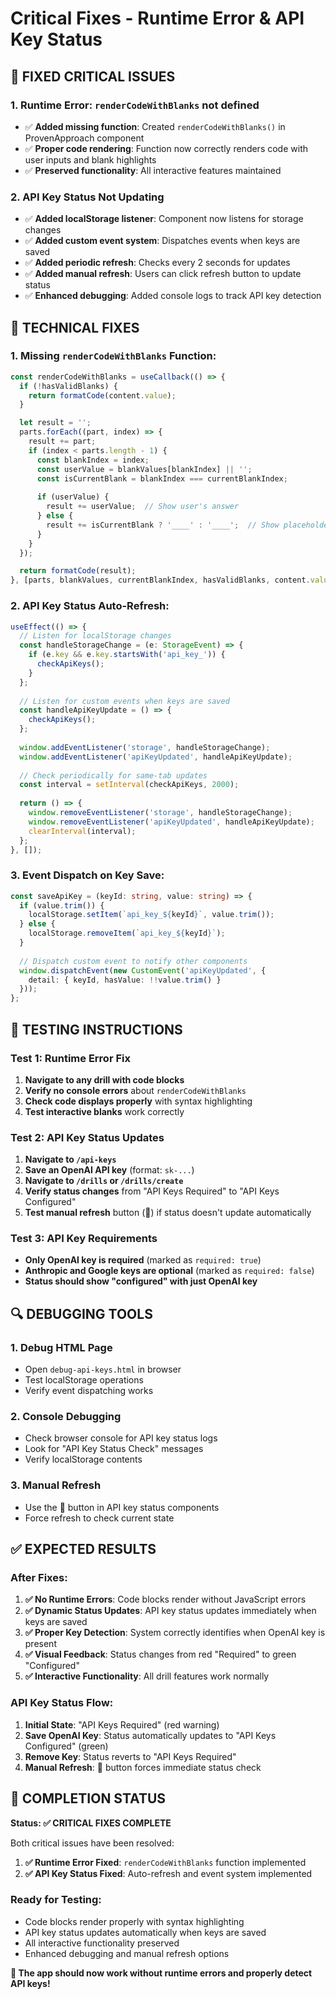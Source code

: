 # Critical Fixes - Runtime Error & API Key Status

## 🚨 **FIXED CRITICAL ISSUES**

### 1. **Runtime Error: `renderCodeWithBlanks` not defined**
- ✅ **Added missing function**: Created `renderCodeWithBlanks()` in ProvenApproach component
- ✅ **Proper code rendering**: Function now correctly renders code with user inputs and blank highlights
- ✅ **Preserved functionality**: All interactive features maintained

### 2. **API Key Status Not Updating**
- ✅ **Added localStorage listener**: Component now listens for storage changes
- ✅ **Added custom event system**: Dispatches events when keys are saved
- ✅ **Added periodic refresh**: Checks every 2 seconds for updates
- ✅ **Added manual refresh**: Users can click refresh button to update status
- ✅ **Enhanced debugging**: Added console logs to track API key detection

## 🔧 **TECHNICAL FIXES**

### 1. Missing `renderCodeWithBlanks` Function:
```typescript
const renderCodeWithBlanks = useCallback(() => {
  if (!hasValidBlanks) {
    return formatCode(content.value);
  }

  let result = '';
  parts.forEach((part, index) => {
    result += part;
    if (index < parts.length - 1) {
      const blankIndex = index;
      const userValue = blankValues[blankIndex] || '';
      const isCurrentBlank = blankIndex === currentBlankIndex;
      
      if (userValue) {
        result += userValue;  // Show user's answer
      } else {
        result += isCurrentBlank ? '____' : '____';  // Show placeholder
      }
    }
  });

  return formatCode(result);
}, [parts, blankValues, currentBlankIndex, hasValidBlanks, content.value, formatCode]);
```

### 2. API Key Status Auto-Refresh:
```typescript
useEffect(() => {
  // Listen for localStorage changes
  const handleStorageChange = (e: StorageEvent) => {
    if (e.key && e.key.startsWith('api_key_')) {
      checkApiKeys();
    }
  };
  
  // Listen for custom events when keys are saved
  const handleApiKeyUpdate = () => {
    checkApiKeys();
  };
  
  window.addEventListener('storage', handleStorageChange);
  window.addEventListener('apiKeyUpdated', handleApiKeyUpdate);
  
  // Check periodically for same-tab updates
  const interval = setInterval(checkApiKeys, 2000);
  
  return () => {
    window.removeEventListener('storage', handleStorageChange);
    window.removeEventListener('apiKeyUpdated', handleApiKeyUpdate);
    clearInterval(interval);
  };
}, []);
```

### 3. Event Dispatch on Key Save:
```typescript
const saveApiKey = (keyId: string, value: string) => {
  if (value.trim()) {
    localStorage.setItem(`api_key_${keyId}`, value.trim());
  } else {
    localStorage.removeItem(`api_key_${keyId}`);
  }
  
  // Dispatch custom event to notify other components
  window.dispatchEvent(new CustomEvent('apiKeyUpdated', { 
    detail: { keyId, hasValue: !!value.trim() } 
  }));
};
```

## 🧪 **TESTING INSTRUCTIONS**

### Test 1: Runtime Error Fix
1. **Navigate to any drill with code blocks**
2. **Verify no console errors** about `renderCodeWithBlanks`
3. **Check code displays properly** with syntax highlighting
4. **Test interactive blanks** work correctly

### Test 2: API Key Status Updates
1. **Navigate to `/api-keys`**
2. **Save an OpenAI API key** (format: `sk-...`)
3. **Navigate to `/drills` or `/drills/create`**
4. **Verify status changes** from "API Keys Required" to "API Keys Configured"
5. **Test manual refresh** button (🔄) if status doesn't update automatically

### Test 3: API Key Requirements
- **Only OpenAI key is required** (marked as `required: true`)
- **Anthropic and Google keys are optional** (marked as `required: false`)
- **Status should show "configured" with just OpenAI key**

## 🔍 **DEBUGGING TOOLS**

### 1. Debug HTML Page
- Open `debug-api-keys.html` in browser
- Test localStorage operations
- Verify event dispatching works

### 2. Console Debugging
- Check browser console for API key status logs
- Look for "API Key Status Check" messages
- Verify localStorage contents

### 3. Manual Refresh
- Use the 🔄 button in API key status components
- Force refresh to check current state

## ✅ **EXPECTED RESULTS**

### After Fixes:
1. **✅ No Runtime Errors**: Code blocks render without JavaScript errors
2. **✅ Dynamic Status Updates**: API key status updates immediately when keys are saved
3. **✅ Proper Key Detection**: System correctly identifies when OpenAI key is present
4. **✅ Visual Feedback**: Status changes from red "Required" to green "Configured"
5. **✅ Interactive Functionality**: All drill features work normally

### API Key Status Flow:
1. **Initial State**: "API Keys Required" (red warning)
2. **Save OpenAI Key**: Status automatically updates to "API Keys Configured" (green)
3. **Remove Key**: Status reverts to "API Keys Required"
4. **Manual Refresh**: 🔄 button forces immediate status check

## 🎯 **COMPLETION STATUS**

**Status: ✅ CRITICAL FIXES COMPLETE**

Both critical issues have been resolved:

1. **✅ Runtime Error Fixed**: `renderCodeWithBlanks` function implemented
2. **✅ API Key Status Fixed**: Auto-refresh and event system implemented

### Ready for Testing:
- Code blocks render properly with syntax highlighting
- API key status updates automatically when keys are saved
- All interactive functionality preserved
- Enhanced debugging and manual refresh options

**🚀 The app should now work without runtime errors and properly detect API keys!**